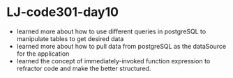 # LJ-code301-day10

* learned more about how to use different queries in postgreSQL to manipulate tables
   to get desired data
* learned more about how to pull data from postgreSQL as the dataSource for the application
* learned the concept of immediately-invoked function expression to refractor code and make the better structured.
